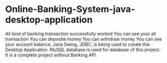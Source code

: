 # Online-Banking-System-java-desktop-application
All kind of banking transaction successfully worked
You can see your all transaction
You can deposite money
You can withdraw money
You can see your account balance,
Java Swing, JDBC, is being used to create this Desktop Application.
MySQL database is used for database of this project. 
It is a complete project without Banking API. 
